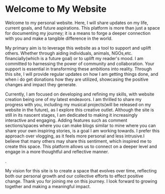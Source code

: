<body>
    <h1>Welcome to My Website</h1>
    <p>Welcome to my personal website. Here, I will share updates on my life, current goals, and future aspirations. This platform is more than just a space for documenting my journey; it is a means to forge a deeper connection with you and make a tangible difference in the world.

My primary aim is to leverage this website as a tool to support and uplift others. Whether through aiding individuals, animals, NGOs,etc. financially(which is a future goal) or to uplift my reader's mood. I am committed to harnessing the power of community and collaboration. Your support is essential in transforming these ambitions into reality. Through this site, I will provide regular updates on how I am getting things done, and when i do get donations how they are utilized, showcasing the positive changes and impact they generate.

Currently, I am focused on developing and refining my skills, with website creation being one of my latest endeavors. I am thrilled to share my progress with you, including my musical projects(will be released on my website in the future), as I explore this creative outlet. Although the site is still in its nascent stages, I am dedicated to making it increasingly interactive and engaging. Adding features such as comment sections/spaces where you can make blogs similar to mine where you can share your own inspiring stories, is a goal I am working towards.
I prefer this approach over vlogging, as it feels more personal and less intrusive.I believe that many others may share this sentiment, which inspired me to create this space. This platform allows us to connect on a deeper level and engage in a more thoughtful and reflective manner.

 .</p>
    <p>My vision for this site is to create a space that evolves over time, reflecting both our personal growth and our collective efforts to effect positive change. Thank you for joining me on this journey. I look forward to growing together and making a meaningful impact.</p>
</body>
